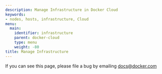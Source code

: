 ```yaml
---
description: Manage Infrastructure in Docker Cloud
keywords:
- nodes, hosts, infrastructure, Cloud
menu:
  main:
    identifier: infrastructure
    parent: docker-cloud
    type: menu
    weight: -80
title: Manage Infrastructure
---
```


If you can see this page, please file a bug by emailing docs@docker.com
